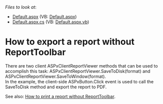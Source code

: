 <!-- default file list -->
*Files to look at*:

* [Default.aspx](./CS/ExportWithoutToolbar/Default.aspx) (VB: [Default.aspx](./VB/ExportWithoutToolbar/Default.aspx))
* [Default.aspx.cs](./CS/ExportWithoutToolbar/Default.aspx.cs) (VB: [Default.aspx.vb](./VB/ExportWithoutToolbar/Default.aspx.vb))
<!-- default file list end -->
# How to export a report without ReportToolbar


<p>There are two client ASPxClientReportViewer methods that can be used to accomplish this task: ASPxClientReportViewer.SaveToDisk(format) and ASPxClientReportViewer.SaveToWindow(format).<br />
In the example, the client-side ASPxButton.Click event is used to call the SaveToDisk method and export the report to PDF.</p><p>See also: <a href="https://www.devexpress.com/Support/Center/p/E1762">How to print a report without ReportToolbar</a>.</p>

<br/>


